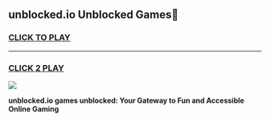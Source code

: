 
## unblocked.io Unblocked Games👋
<h3>
<a href="https://news.freeplayer.one?title=unblocked.io&ref=16F">CLICK TO PLAY</a></h3>
<hr>

<h3>
<a href="https://news.freeplayer.one?title=unblocked.io&ref=16F">CLICK 2 PLAY</a>
  
</h3>

<a href="https://news.freeplayer.one?title=unblocked.io&ref=16F/"><img src="https://clearcache.store/games.png"></a>


**unblocked.io games unblocked: Your Gateway to Fun and Accessible Online Gaming**

